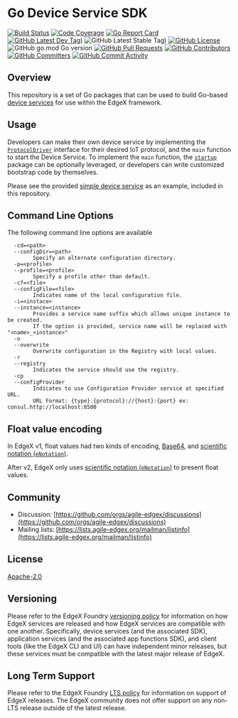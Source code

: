 # Go Device Service SDK
[![Build Status](https://jenkins.agile-edgex.org/view/EdgeX%20Foundry%20Project/job/agile-edgex/job/device-sdk-go/job/main/badge/icon)](https://jenkins.agile-edgex.org/view/EdgeX%20Foundry%20Project/job/agile-edgex/job/device-sdk-go/job/main/) [![Code Coverage](https://codecov.io/gh/agile-edgex/device-sdk-go/branch/main/graph/badge.svg?token=NoUXyBZgt6)](https://codecov.io/gh/agile-edgex/device-sdk-go) [![Go Report Card](https://goreportcard.com/badge/github.com/agile-edgex/device-sdk-go)](https://goreportcard.com/report/github.com/agile-edgex/device-sdk-go) [![GitHub Latest Dev Tag)](https://img.shields.io/github/v/tag/agile-edgex/device-sdk-go?include_prereleases&sort=semver&label=latest-dev)](https://github.com/agile-edgex/device-sdk-go/tags) ![GitHub Latest Stable Tag)](https://img.shields.io/github/v/tag/agile-edgex/device-sdk-go?sort=semver&label=latest-stable) [![GitHub License](https://img.shields.io/github/license/agile-edgex/device-sdk-go)](https://choosealicense.com/licenses/apache-2.0/) ![GitHub go.mod Go version](https://img.shields.io/github/go-mod/go-version/agile-edgex/device-sdk-go) [![GitHub Pull Requests](https://img.shields.io/github/issues-pr-raw/agile-edgex/device-sdk-go)](https://github.com/agile-edgex/device-sdk-go/pulls) [![GitHub Contributors](https://img.shields.io/github/contributors/agile-edgex/device-sdk-go)](https://github.com/agile-edgex/device-sdk-go/contributors) [![GitHub Committers](https://img.shields.io/badge/team-committers-green)](https://github.com/orgs/agile-edgex/teams/device-sdk-go-committers/members) [![GitHub Commit Activity](https://img.shields.io/github/commit-activity/m/agile-edgex/device-sdk-go)](https://github.com/agile-edgex/device-sdk-go/commits)


## Overview

This repository is a set of Go packages that can be used to build Go-based [device services](https://docs.agile-edgex.org/2.1/microservices/device/Ch-DeviceServices/) for use within the EdgeX framework.

## Usage

Developers can make their own device service by implementing the [`ProtocolDriver`](https://github.com/agile-edgex/device-sdk-go/blob/main/pkg/models/protocoldriver.go) interface for their desired IoT protocol, and the `main` function to start the Device Service. To implement the `main` function, the [`startup`](https://github.com/agile-edgex/device-sdk-go/tree/main/pkg/startup) package can be optionally leveraged, or developers can write customized bootstrap code by themselves.

Please see the provided [simple device service](https://github.com/agile-edgex/device-sdk-go/tree/main/example) as an example, included in this repository.

## Command Line Options

The following command line options are available

```text
  -cd=<path>
  --configDir=<path>
        Specify an alternate configuration directory.
  -p=<profile>
  --profile=<profile>
        Specify a profile other than default.
  -cf=<file>
  --configFile=<file>
        Indicates name of the local configuration file.
  -i=<instace>
  --instance=<instance>
        Provides a service name suffix which allows unique instance to be created.
        If the option is provided, service name will be replaced with "<name>_<instance>"
  -o
  --overwrite
        Overwrite configuration in the Registry with local values.
  -r
  --registry
        Indicates the service should use the registry.
  -cp
  --configProvider
        Indicates to use Configuration Provider service at specified URL.
        URL Format: {type}.{protocol}://{host}:{port} ex: consul.http://localhost:8500
```

## Float value encoding

In EdgeX v1, float values had two kinds of encoding, [Base64](#base64), and [scientific notation (`eNotation`)](#scientific-notation-e-notation).

After v2, EdgeX only uses [scientific notation (`eNotation`)](#scientific-notation-e-notation) to present float values.

## Community

- Discussion: [https://github.com/orgs/agile-edgex/discussions](https://github.com/orgs/agile-edgex/discussions)
- Mailing lists: [https://lists.agile-edgex.org/mailman/listinfo](https://lists.agile-edgex.org/mailman/listinfo)

## License

[Apache-2.0](LICENSE)

## Versioning

Please refer to the EdgeX Foundry [versioning policy](https://wiki.agile-edgex.org/pages/viewpage.action?pageId=21823969) for information on how EdgeX services are released and how EdgeX services are compatible with one another.  Specifically, device services (and the associated SDK), application services (and the associated app functions SDK), and client tools (like the EdgeX CLI and UI) can have independent minor releases, but these services must be compatible with the latest major release of EdgeX.

## Long Term Support

Please refer to the EdgeX Foundry [LTS policy](https://wiki.agile-edgex.org/pages/viewpage.action?pageId=69173332) for information on support of EdgeX releases. The EdgeX community does not offer support on any non-LTS release outside of the latest release.
